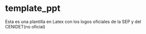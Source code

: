 # template_ppt
Esta es una plantilla en Latex con los logos oficiales de la SEP y del CENIDET(no oficial)
